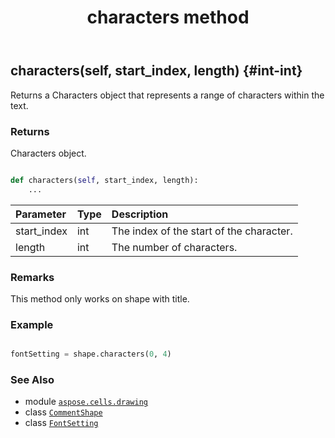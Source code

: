 ﻿---
title: characters method
second_title: Aspose.Cells for Python via .NET API References
description: 
type: docs
weight: 50
url: /aspose.cells.drawing/commentshape/characters/
is_root: false
---

## characters(self, start_index, length) {#int-int}

Returns a Characters object that represents a range of characters within the text.


### Returns 


Characters object.


```python

def characters(self, start_index, length):
    ...
```


| Parameter | Type | Description |
| :- | :- | :- |
| start_index | int | The index of the start of the character. |
| length | int | The number of characters. |
### Remarks

This method only works on shape with title.
### Example 


```python

fontSetting = shape.characters(0, 4)

```



### See Also
* module [`aspose.cells.drawing`](../../)
* class [`CommentShape`](/cells/python-net/aspose.cells.drawing/commentshape)
* class [`FontSetting`](/cells/python-net/aspose.cells/fontsetting)
